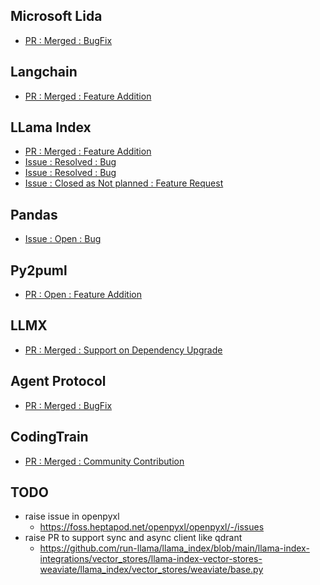 ## Microsoft Lida
- [PR : Merged : BugFix](https://github.com/microsoft/lida/pull/90)

## Langchain
- [PR : Merged : Feature Addition](https://github.com/langchain-ai/langchain/pull/27135)

## LLama Index
- [PR : Merged : Feature Addition](https://github.com/run-llama/llama_index/pull/16374)
- [Issue : Resolved : Bug](https://github.com/run-llama/llama_index/issues/13826)
- [Issue : Resolved : Bug](https://github.com/run-llama/llama_index/issues/17597)
- [Issue : Closed as Not planned : Feature Request](https://github.com/run-llama/llama_index/issues/13443)

## Pandas
- [Issue : Open : Bug](https://github.com/pandas-dev/pandas/issues/60088)

## Py2puml
- [PR : Open : Feature Addition](https://github.com/lucsorel/py2puml/pull/108)

## LLMX
- [PR : Merged : Support on Dependency Upgrade](https://github.com/victordibia/llmx/pull/17)

## Agent Protocol
- [PR : Merged : BugFix](https://github.com/AI-Engineer-Foundation/agent-protocol/pull/89)

## CodingTrain
- [PR : Merged : Community Contribution](https://github.com/CodingTrain/website-archive/pull/3477)


## TODO
- raise issue in openpyxl
  - https://foss.heptapod.net/openpyxl/openpyxl/-/issues
- raise PR to support sync and async client like qdrant
  - https://github.com/run-llama/llama_index/blob/main/llama-index-integrations/vector_stores/llama-index-vector-stores-weaviate/llama_index/vector_stores/weaviate/base.py
